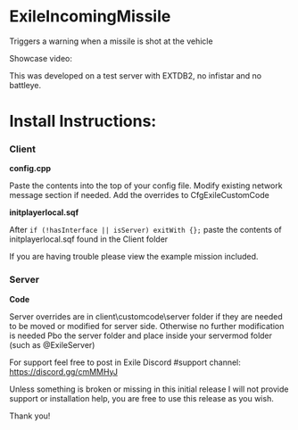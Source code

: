 # ExileIncomingMissile
Triggers a warning when a missile is shot at the vehicle

Showcase video: 

This was developed on a test server with EXTDB2, no infistar and no battleye.


# Install Instructions:

### Client

**config.cpp**

Paste the contents into the top of your config file. Modify existing network message section if needed.
Add the overrides to CfgExileCustomCode

**initplayerlocal.sqf**

After `if (!hasInterface || isServer) exitWith {};` paste the contents of initplayerlocal.sqf found in the Client folder

If you are having trouble please view the example mission included.

### Server

**Code**

Server overrides are in client\customcode\server folder if they are needed to be moved or modified for server side. Otherwise no further modification is needed
Pbo the server folder and place inside your servermod folder (such as @ExileServer)

For support feel free to post in Exile Discord #support channel: https://discord.gg/cmMMHyJ

Unless something is broken or missing in this initial release I will not provide support or installation help, you are free to use this release as you wish.

Thank you!
